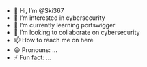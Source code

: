 - 👋 Hi, I’m @Ski367
- 👀 I’m interested in cybersecurity
- 🌱 I’m currently learning portswigger
- 💞️ I’m looking to collaborate on cybersecurity
- 📫 How to reach me on here
- 😄 Pronouns: ...
- ⚡ Fun fact: ...

<!---
Ski367/Ski367 is a ✨ special ✨ repository because its `README.md` (this file) appears on your GitHub profile.
You can click the Preview link to take a look at your changes.
--->

